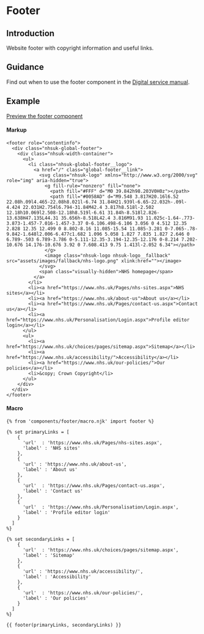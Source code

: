 # Footer

## Introduction

Website footer with copyright information and useful links.

## Guidance

Find out when to use the footer component in the [Digital service manual]().

## Example

[Preview the footer component]()

#### Markup

    <footer role="contentinfo">
      <div class="nhsuk-global-footer">
        <div class="nhsuk-width-container">
          <ul>
            <li class="nhsuk-global-footer__logo">
              <a href="/" class="global-footer__link">
                <svg class="nhsuk-logo" xmlns="http://www.w3.org/2000/svg" role="img" aria-hidden="true">
                  <g fill-rule="nonzero" fill="none">
                    <path fill="#FFF" d="M0 39.842h98.203V0H0z"></path>
                    <path fill="#0058AD" d="M9.548 3.817H20.16l6.52 22.08h.09l4.465-22.08h8.021l-6.74 31.84H21.939l-6.65-22.032h-.09l-4.424 22.031H2.754l6.794-31.84M42.4 3.817h8.518l-2.502 12.18h10.069l2.508-12.18h8.519l-6.61 31.84h-8.518l2.826-13.638H47.135L44.31 35.656h-8.518L42.4 3.816M91.93 11.025c-1.64-.773-3.873-1.457-7.016-1.457-3.37 0-6.106.498-6.106 3.056 0 4.512 12.35 2.828 12.35 12.499 0 8.802-8.16 11.085-15.54 11.085-3.281 0-7.065-.78-9.842-1.648l2.006-6.477c1.682 1.096 5.058 1.827 7.835 1.827 2.646 0 6.789-.503 6.789-3.786 0-5.111-12.35-3.194-12.35-12.176 0-8.214 7.202-10.676 14.176-10.676 3.92 0 7.608.413 9.75 1.413l-2.052 6.34"></path>
                  </g>
                  <image class="nhsuk-logo nhsuk-logo__fallback" src="assets/images/fallback/nhs-logo.png" xlink:href=""></image>
                </svg>
                <span class="visually-hidden">NHS homepage</span>
              </a>
            </li>
            <li><a href="https://www.nhs.uk/Pages/nhs-sites.aspx">NHS sites</a></li>
            <li><a href="https://www.nhs.uk/about-us">About us</a></li>
            <li><a href="https://www.nhs.uk/Pages/contact-us.aspx">Contact us</a></li>
            <li><a href="https://www.nhs.uk/Personalisation/Login.aspx">Profile editor login</a></li>
          </ul>
          <ul>
            <li><a href="https://www.nhs.uk/choices/pages/sitemap.aspx">Sitemap</a></li>
            <li><a href="https://www.nhs.uk/accessibility/">Accessibility</a></li>
            <li><a href="https://www.nhs.uk/our-policies/">Our policies</a></li>
            <li>&copy; Crown Copyright</li>
          </ul>
        </div>
      </div>
    </footer>

#### Macro

    {% from 'components/footer/macro.njk' import footer %}

    {% set primaryLinks = [
        {
          'url'  : 'https://www.nhs.uk/Pages/nhs-sites.aspx',
          'label' : 'NHS sites'
        },
        {
          'url' : 'https://www.nhs.uk/about-us',
          'label' : 'About us'        
        },
        {
          'url'  : 'https://www.nhs.uk/Pages/contact-us.aspx',
          'label' : 'Contact us'    
        },
        {
          'url'  : 'https://www.nhs.uk/Personalisation/Login.aspx',
          'label' : 'Profile editor login'    
        }
      ]
    %}

    {% set secondaryLinks = [
        {
          'url'  : 'https://www.nhs.uk/choices/pages/sitemap.aspx',
          'label' : 'Sitemap'
        },
        {
          'url' : 'https://www.nhs.uk/accessibility/',
          'label' : 'Accessibility'
        },
        {
          'url'  : 'https://www.nhs.uk/our-policies/',
          'label' : 'Our policies'
        }
      ]
    %}

    {{ footer(primaryLinks, secondaryLinks) }}

